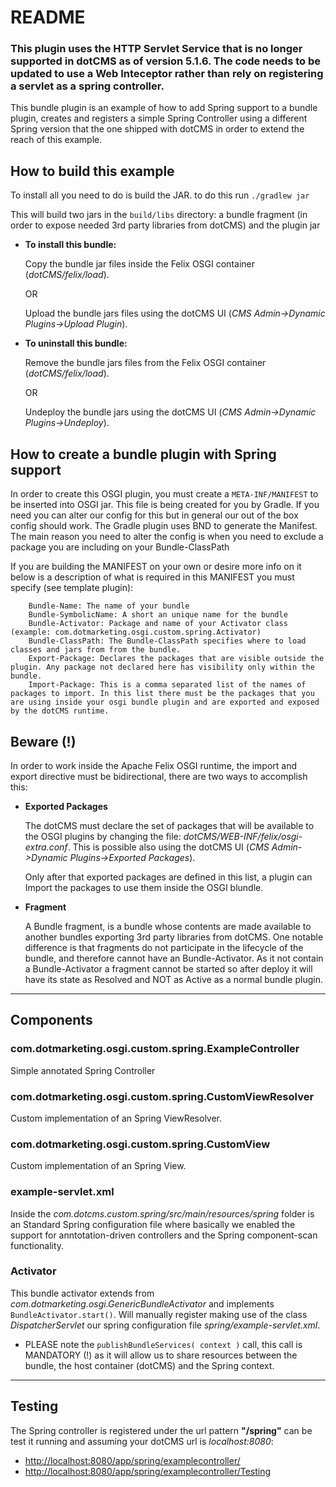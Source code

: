 # README

### This plugin uses the HTTP Servlet Service that is no longer supported in dotCMS as of version 5.1.6.  The code needs to be updated to use a Web Inteceptor rather than rely on registering a servlet as a spring controller.

This bundle plugin is an example of how to add Spring support to a bundle plugin, creates and registers a simple Spring Controller using a different Spring version that the one shipped with dotCMS in order to extend the reach of this example.

## How to build this example

To install all you need to do is build the JAR. to do this run
`./gradlew jar`

This will build two jars in the `build/libs` directory: a bundle fragment (in order to expose needed 3rd party libraries from dotCMS) and the plugin jar 

* **To install this bundle:**

    Copy the bundle jar files inside the Felix OSGI container (*dotCMS/felix/load*).
        
    OR
        
    Upload the bundle jars files using the dotCMS UI (*CMS Admin->Dynamic Plugins->Upload Plugin*).

* **To uninstall this bundle:**
    
    Remove the bundle jars files from the Felix OSGI container (*dotCMS/felix/load*).

    OR

    Undeploy the bundle jars using the dotCMS UI (*CMS Admin->Dynamic Plugins->Undeploy*).

## How to create a bundle plugin with Spring support

In order to create this OSGI plugin, you must create a `META-INF/MANIFEST` to be inserted into OSGI jar.
This file is being created for you by Gradle. If you need you can alter our config for this but in general our out of the box config should work.
The Gradle plugin uses BND to generate the Manifest. The main reason you need to alter the config is when you need to exclude a package you are including on your Bundle-ClassPath

If you are building the MANIFEST on your own or desire more info on it below is a description of what is required in this MANIFEST you must specify (see template plugin):

```
    Bundle-Name: The name of your bundle
    Bundle-SymbolicName: A short an unique name for the bundle
    Bundle-Activator: Package and name of your Activator class (example: com.dotmarketing.osgi.custom.spring.Activator)
    Bundle-ClassPath: The Bundle-ClassPath specifies where to load classes and jars from from the bundle.
    Export-Package: Declares the packages that are visible outside the plugin. Any package not declared here has visibility only within the bundle.
    Import-Package: This is a comma separated list of the names of packages to import. In this list there must be the packages that you are using inside your osgi bundle plugin and are exported and exposed by the dotCMS runtime.
```

## Beware (!)

In order to work inside the Apache Felix OSGI runtime, the import and export directive must be bidirectional, there are two ways to accomplish this:

* **Exported Packages**

    The dotCMS must declare the set of packages that will be available to the OSGI plugins by changing the file: *dotCMS/WEB-INF/felix/osgi-extra.conf*.
This is possible also using the dotCMS UI (*CMS Admin->Dynamic Plugins->Exported Packages*).

    Only after that exported packages are defined in this list, a plugin can Import the packages to use them inside the OSGI blundle.
    
* **Fragment**

    A Bundle fragment, is a bundle whose contents are made available to another bundles exporting 3rd party libraries from dotCMS.
One notable difference is that fragments do not participate in the lifecycle of the bundle, and therefore cannot have an Bundle-Activator.
As it not contain a Bundle-Activator a fragment cannot be started so after deploy it will have its state as Resolved and NOT as Active as a normal bundle plugin.

---
## Components

### com.dotmarketing.osgi.custom.spring.ExampleController

Simple annotated Spring Controller

### com.dotmarketing.osgi.custom.spring.CustomViewResolver

Custom implementation of an Spring ViewResolver.

### com.dotmarketing.osgi.custom.spring.CustomView

Custom implementation of an Spring View.

### example-servlet.xml

Inside the *com.dotcms.custom.spring/src/main/resources/spring* folder is an Standard Spring configuration file where basically we enabled the support for anntotation-driven controllers and the Spring component-scan functionality.

### Activator

This bundle activator extends from *com.dotmarketing.osgi.GenericBundleActivator* and implements `BundleActivator.start()`.
Will manually register making use of the class *DispatcherServlet* our spring configuration file *spring/example-servlet.xml*.

* PLEASE note the `publishBundleServices( context )` call, this call is MANDATORY (!) as it will allow us to share resources between the bundle, the host container (dotCMS) and the Spring context.

---
## Testing

The Spring controller is registered under the url pattern **"/spring"** can be test it running and assuming your dotCMS url is *localhost:8080*:

* [http://localhost:8080/app/spring/examplecontroller/](http://localhost:8080/app/spring/examplecontroller/)
* [http://localhost:8080/app/spring/examplecontroller/Testing](http://localhost:8080/app/spring/examplecontroller/Testing)

